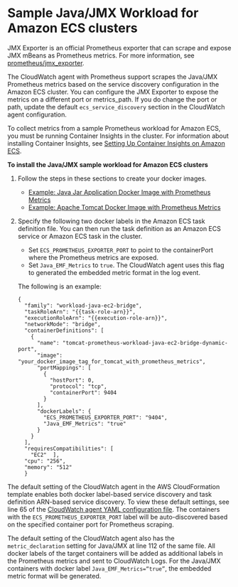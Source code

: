 # Sample Java/JMX Workload for Amazon ECS clusters<a name="ContainerInsights-Prometheus-Sample-Workloads-ECS-javajmx"></a>

JMX Exporter is an official Prometheus exporter that can scrape and expose JMX mBeans as Prometheus metrics\. For more information, see [prometheus/jmx\_exporter](https://github.com/prometheus/jmx_exporter)\.

The CloudWatch agent with Prometheus support scrapes the Java/JMX Prometheus metrics based on the service discovery configuration in the Amazon ECS cluster\. You can configure the JMX Exporter to expose the metrics on a different port or metrics\_path\. If you do change the port or path, update the default `ecs_service_discovery` section in the CloudWatch agent configuration\.

To collect metrics from a sample Prometheus workload for Amazon ECS, you must be running Container Insights in the cluster\. For information about installing Container Insights, see [Setting Up Container Insights on Amazon ECS](deploy-container-insights-ECS.md)\.

**To install the Java/JMX sample workload for Amazon ECS clusters**

1. Follow the steps in these sections to create your docker images\.
   + [ Example: Java Jar Application Docker Image with Prometheus Metrics](ContainerInsights-Prometheus-Sample-Workloads-javajmx.md#ContainerInsights-Prometheus-Sample-Workloads-javajmx-jar)
   + [ Example: Apache Tomcat Docker Image with Prometheus Metrics](ContainerInsights-Prometheus-Sample-Workloads-javajmx.md#ContainerInsights-Prometheus-Sample-Workloads-javajmx-tomcat)

1. Specify the following two docker labels in the Amazon ECS task definition file\. You can then run the task definition as an Amazon ECS service or Amazon ECS task in the cluster\.
   + Set `ECS_PROMETHEUS_EXPORTER_PORT` to point to the containerPort where the Prometheus metrics are exposed\.
   + Set `Java_EMF_Metrics` to `true`\. The CloudWatch agent uses this flag to generated the embedded metric format in the log event\.

   The following is an example:

   ```
   {
     "family": "workload-java-ec2-bridge",
     "taskRoleArn": "{{task-role-arn}}",
     "executionRoleArn": "{{execution-role-arn}}",
     "networkMode": "bridge",
     "containerDefinitions": [
       {
         "name": "tomcat-prometheus-workload-java-ec2-bridge-dynamic-port",
         "image": "your_docker_image_tag_for_tomcat_with_prometheus_metrics",
         "portMappings": [
           {
             "hostPort": 0,
             "protocol": "tcp",
             "containerPort": 9404
           }
         ],
         "dockerLabels": {
           "ECS_PROMETHEUS_EXPORTER_PORT": "9404",
           "Java_EMF_Metrics": "true"
         }
       }
     ],
     "requiresCompatibilities": [
       "EC2"  ],
     "cpu": "256",
     "memory": "512"
     }
   ```

The default setting of the CloudWatch agent in the AWS CloudFormation template enables both docker label\-based service discovery and task definition ARN\-based service discovery\. To view these default settings, see line 65 of the [ CloudWatch agent YAML configuration file](https://github.com/aws-samples/amazon-cloudwatch-container-insights/blob/master/ecs-task-definition-templates/deployment-mode/replica-service/cwagent-prometheus/cloudformation-quickstart/cwagent-ecs-prometheus-metric-for-bridge-host.yaml#L65)\. The containers with the `ECS_PROMETHEUS_EXPORTER_PORT` label will be auto\-discovered based on the specified container port for Prometheus scraping\. 

The default setting of the CloudWatch agent also has the `metric_declaration` setting for Java/JMX at line 112 of the same file\. All docker labels of the target containers will be added as additional labels in the Prometheus metrics and sent to CloudWatch Logs\. For the Java/JMX containers with docker label `Java_EMF_Metrics=“true”`, the embedded metric format will be generated\. 
